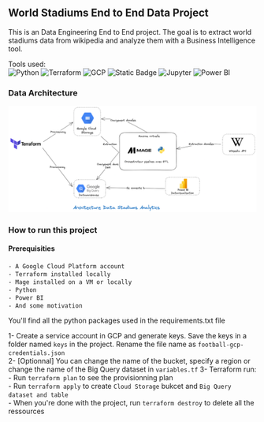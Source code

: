 ## World Stadiums End to End Data Project

This is an Data Engineering End to End project. The goal is to extract world stadiums data from wikipedia and analyze them with a Business Intelligence tool.  

Tools used:  
![Python](https://img.shields.io/badge/python-3670A0?style=for-the-badge&logo=python&logoColor=ffdd54)
![Terraform](https://img.shields.io/badge/Terraform-7B42BC?style=for-the-badge&logo=terraform&logoColor=white)
![GCP](https://img.shields.io/badge/Google_Cloud-4285F4?style=for-the-badge&logo=google-cloud&logoColor=white)
![Static Badge](https://img.shields.io/badge/Mage-green?style=for-the-badge)
![Jupyter](https://img.shields.io/badge/jupyter-F37626.svg?style=for-the-badge&logo=jupyter&logoColor=white)
![Power BI](https://img.shields.io/badge/PowerBI-F2C811?style=for-the-badge&logo=Power%20BI&logoColor=white)
<!-- -- Tools : Terraform, Python, Mage, Cloud Storage, Big Query and Power BI  
-- Extract data from Wikipedia with Python  
-- Transform with Python  
-- Load data to Big Query   -->
### Data Architecture
![](./media/Data-Stack-Stadium.png)


### How to run this project
#### Prerequisities
    - A Google Cloud Platform account  
    - Terraform installed locally  
    - Mage installed on a VM or locally  
    - Python
    - Power BI
    - And some motivation  

You'll find all the python packages used in the requirements.txt file

1- Create a service account in GCP and generate keys. Save the keys in a folder named `keys` in the project. Rename the file name as `football-gcp-credentials.json`  
2- [Optionnal] You can change the name of the bucket, specify a region or change the name of the Big Query dataset  in `variables.tf`
3- Terraform run:  
    - Run `terraform plan` to see the provisionning plan   
    - Run `terraform apply` to create `Cloud Storage` bukcet and `Big Query dataset and table`  
    - When you're done with the project, run `terraform destroy` to delete all the ressources  


<!-- SQL Queries :   
-- top 5 stadiums by capacity --  
-- average capacity by region --  
-- count of stadiums in each country--  
-- stadium ranking within each region--  
-- top 3 stadium ranking within each region--  
-- stadiums with capacity above average --  
-- stadiums with the closest capacity to regional median--   -->
